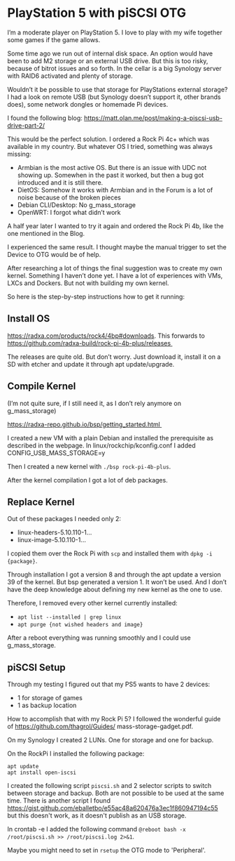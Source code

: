 # PlayStation 5 with piSCSI OTG

I’m a moderate player on PlayStation 5. I love to play with my wife together some games if the game allows.

Some time ago we run out of internal disk space. An option would have been to add M2 storage or an external USB drive. But this is too risky, because of bitrot issues and so forth. In the cellar is a big Synology server with RAID6 activated and plenty of storage.

Wouldn’t it be possible to use that storage for PlayStations external storage? I had a look on remote USB (but Synology doesn’t support it, other brands does), some network dongles or homemade Pi devices.

I found the following blog: https://matt.olan.me/post/making-a-piscsi-usb-drive-part-2/

This would be the perfect solution. I ordered a Rock Pi 4c+ which was available in my country. But whatever OS I tried, something was always missing:
- Armbian is the most active OS. But there is an issue with UDC not showing up. Somewhen in the past it worked, but then a bug got introduced and it is still there.
- DietOS: Somehow it works with Armbian and in the Forum is a lot of noise because of the broken pieces
- Debian CLI/Desktop: No g_mass_storage
- OpenWRT: I forgot what didn’t work

A half year later I wanted to try it again and ordered the Rock Pi 4b, like the one mentioned in the Blog.

I experienced the same result. I thought maybe the manual trigger to set the Device to OTG would be of help.

After researching a lot of things the final suggestion was to create my own kernel. Something I haven’t done yet. I have a lot of experiences with VMs, LXCs and Dockers. But not with building my own kernel.

So here is the step-by-step instructions how to get it running:

## Install OS 

https://radxa.com/products/rock4/4bp#downloads. This forwards to https://github.com/radxa-build/rock-pi-4b-plus/releases 

The releases are quite old. But don’t worry. Just download it, install it on a SD with etcher and update it through apt update/upgrade.

## Compile Kernel
(I’m not quite sure, if I still need it, as I don’t rely anymore on g_mass_storage) 

https://radxa-repo.github.io/bsp/getting_started.html 

I created a new VM with a plain Debian and installed the prerequisite as described in the webpage. In linux/rockchip/kconfig.conf I added CONFIG_USB_MASS_STORAGE=y

Then I created a new kernel with `./bsp rock-pi-4b-plus`.

After the kernel compilation I got a lot of deb packages.

## Replace Kernel

Out of these packages I needed only 2:
- linux-headers-5.10.110-1…
- linux-image-5.10.110-1…

I copied them over the Rock Pi with `scp` and installed them with `dpkg -i {package}`.

Through installation I got a version 8 and through the apt update a version 39 of the kernel. But bsp generated a version 1. It won’t be used. And I don’t have the deep knowledge about defining my new kernel as the one to use.

Therefore, I removed every other kernel currently installed:
- `apt list --installed | grep linux`
- `apt purge {not wished headers and image}`

After a reboot everything was running smoothly and I could use g_mass_storage.

## piSCSI Setup

Through my testing I figured out that my PS5 wants to have 2 devices:
- 1 for storage of games
- 1 as backup location

How to accomplish that with my Rock Pi 5? I followed the wonderful guide of https://github.com/thagrol/Guides/ mass-storage-gadget.pdf.

On my Synology I created 2 LUNs. One for storage and one for backup.

On the RockPi I installed the following package:
```
apt update
apt install open-iscsi
```

I created the following script `piscsi.sh` and 2 selector scripts to switch between storage and backup. Both are not possible to be used at the same time. There is another script I found https://gist.github.com/eballetbo/e55ac48a620476a3ec1f860947194c55 but this doesn't work, as it doesn't publish as an USB storage.

In crontab -e I added the following command `@reboot bash -x /root/piscsi.sh >> /root/piscsi.log 2>&1`.

Maybe you might need to set in `rsetup` the OTG mode to 'Peripheral'.
